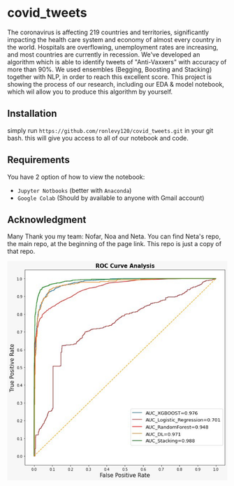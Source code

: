 # covid_tweets
The coronavirus is affecting 219 countries and territories, significantly impacting the health care system and economy of almost every country in the world. Hospitals are overflowing, unemployment rates are increasing, and most countries are currently in recession.
We've developed an algorithm which is able to identify tweets of "Anti-Vaxxers" with accuracy of more than 90%.
We used ensembles (Begging, Boosting and Stacking) together with NLP, in order to reach this excellent score. 
This project is showing the process of our research, including our EDA & model notebook, which wil allow you to produce this algorithm by yourself.

## Installation

simply run `https://github.com/ronlevy120/covid_tweets.git` in your git bash. this will give you access to all of our notebook and code.

## Requirements

You have 2 option of how to view the notebook:
* `Jupyter Notbooks` (better with `Anaconda`)
* `Google Colab` (Should by available to anyone with Gmail account) 

## Acknowledgment

Many Thank you my team: Nofar, Noa and Neta. You can find Neta's repo, the main repo, at the beginning of the page link. This repo is just a copy of that repo.

  
![ROC_AUC](ROC_AUC.jpeg "Comparing our models")
